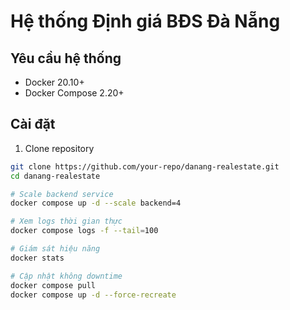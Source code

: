 # Hệ thống Định giá BĐS Đà Nẵng

## Yêu cầu hệ thống
- Docker 20.10+
- Docker Compose 2.20+

## Cài đặt
1. Clone repository
```bash
git clone https://github.com/your-repo/danang-realestate.git
cd danang-realestate

# Scale backend service
docker compose up -d --scale backend=4

# Xem logs thời gian thực
docker compose logs -f --tail=100

# Giám sát hiệu năng
docker stats

# Cập nhật không downtime
docker compose pull
docker compose up -d --force-recreate
